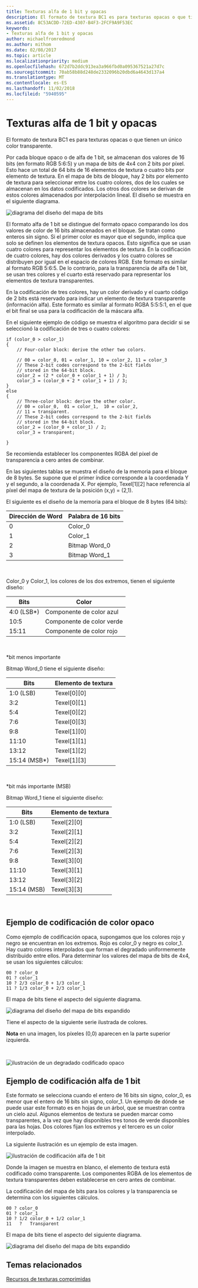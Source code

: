 ```yaml
---
title: Texturas alfa de 1 bit y opacas
description: El formato de textura BC1 es para texturas opacas o que tienen un único color transparente.
ms.assetid: 8C53ACDD-72ED-4307-B4F3-2FCF9A9F53EC
keywords:
- Texturas alfa de 1 bit y opacas
author: michaelfromredmond
ms.author: mithom
ms.date: 02/08/2017
ms.topic: article
ms.localizationpriority: medium
ms.openlocfilehash: 672d7b2ddc913ea3a966fbd0a095367521a27d7c
ms.sourcegitcommit: 70ab58b88d248de2332096b20dbd6a4643d137a4
ms.translationtype: MT
ms.contentlocale: es-ES
ms.lasthandoff: 11/02/2018
ms.locfileid: "5940595"
---
```

# <a name="span-iddirect3dconceptsopaqueand1-bitalphatexturesspanopaque-and-1-bit-alpha-textures"></a><span id="direct3dconcepts.opaque_and_1-bit_alpha_textures"></span>Texturas alfa de 1 bit y opacas


El formato de textura BC1 es para texturas opacas o que tienen un único color transparente.

Por cada bloque opaco o de alfa de 1 bit, se almacenan dos valores de 16 bits (en formato RGB 5:6:5) y un mapa de bits de 4x4 con 2 bits por píxel. Esto hace un total de 64 bits de 16 elementos de textura o cuatro bits por elemento de textura. En el mapa de bits de bloque, hay 2 bits por elemento de textura para seleccionar entre los cuatro colores, dos de los cuales se almacenan en los datos codificados. Los otros dos colores se derivan de estos colores almacenados por interpolación lineal. El diseño se muestra en el siguiente diagrama.

![diagrama del diseño del mapa de bits](images/colors1.png)

El formato alfa de 1 bit se distingue del formato opaco comparando los dos valores de color de 16 bits almacenados en el bloque. Se tratan como enteros sin signo. Si el primer color es mayor que el segundo, implica que solo se definen los elementos de textura opacos. Esto significa que se usan cuatro colores para representar los elementos de textura. En la codificación de cuatro colores, hay dos colores derivados y los cuatro colores se distribuyen por igual en el espacio de colores RGB. Este formato es similar al formato RGB 5:6:5. De lo contrario, para la transparencia de alfa de 1 bit, se usan tres colores y el cuarto está reservado para representar los elementos de textura transparentes.

En la codificación de tres colores, hay un color derivado y el cuarto código de 2 bits está reservado para indicar un elemento de textura transparente (información alfa). Este formato es similar al formato RGBA 5:5:5:1, en el que el bit final se usa para la codificación de la máscara alfa.

En el siguiente ejemplo de código se muestra el algoritmo para decidir si se seleccionó la codificación de tres o cuatro colores:

```
if (color_0 > color_1) 
{
    // Four-color block: derive the other two colors. 
    
    // 00 = color_0, 01 = color_1, 10 = color_2, 11 = color_3
    // These 2-bit codes correspond to the 2-bit fields 
    // stored in the 64-bit block.
    color_2 = (2 * color_0 + color_1 + 1) / 3;
    color_3 = (color_0 + 2 * color_1 + 1) / 3;
}    
else
{ 
    // Three-color block: derive the other color.
    // 00 = color_0,  01 = color_1,  10 = color_2,  
    // 11 = transparent.
    // These 2-bit codes correspond to the 2-bit fields 
    // stored in the 64-bit block. 
    color_2 = (color_0 + color_1) / 2;    
    color_3 = transparent;    

}
```

Se recomienda establecer los componentes RGBA del píxel de transparencia a cero antes de combinar.

En las siguientes tablas se muestra el diseño de la memoria para el bloque de 8 bytes. Se supone que el primer índice corresponde a la coordenada Y y el segundo, a la coordenada X. Por ejemplo, Texel\[1\]\[2\] hace referencia al píxel del mapa de textura de la posición (x,y) = (2,1).

El siguiente es el diseño de la memoria para el bloque de 8 bytes (64 bits):

| Dirección de Word | Palabra de 16 bits    |
|--------------|----------------|
| 0            | Color\_0       |
| 1            | Color\_1       |
| 2            | Bitmap Word\_0 |
| 3            | Bitmap Word\_1 |

 

Color\_0 y Color\_1, los colores de los dos extremos, tienen el siguiente diseño:

| Bits        | Color                 |
|-------------|-----------------------|
| 4:0 (LSB\*) | Componente de color azul  |
| 10:5        | Componente de color verde |
| 15:11       | Componente de color rojo   |

 

\*bit menos importante

Bitmap Word\_0 tiene el siguiente diseño:

| Bits          | Elemento de textura           |
|---------------|-----------------|
| 1:0 (LSB)     | Texel\[0\]\[0\] |
| 3:2           | Texel\[0\]\[1\] |
| 5:4           | Texel\[0\]\[2\] |
| 7:6           | Texel\[0\]\[3\] |
| 9:8           | Texel\[1\]\[0\] |
| 11:10         | Texel\[1\]\[1\] |
| 13:12         | Texel\[1\]\[2\] |
| 15:14 (MSB\*) | Texel\[1\]\[3\] |

 

\*bit más importante (MSB)

Bitmap Word\_1 tiene el siguiente diseño:

| Bits        | Elemento de textura           |
|-------------|-----------------|
| 1:0 (LSB)   | Texel\[2\]\[0\] |
| 3:2         | Texel\[2\]\[1\] |
| 5:4         | Texel\[2\]\[2\] |
| 7:6         | Texel\[2\]\[3\] |
| 9:8         | Texel\[3\]\[0\] |
| 11:10       | Texel\[3\]\[1\] |
| 13:12       | Texel\[3\]\[2\] |
| 15:14 (MSB) | Texel\[3\]\[3\] |

 

## <a name="span-idexampleofopaquecolorencodingspanspan-idexampleofopaquecolorencodingspanspan-idexampleofopaquecolorencodingspanexample-of-opaque-color-encoding"></a><span id="Example_of_Opaque_Color_Encoding"></span><span id="example_of_opaque_color_encoding"></span><span id="EXAMPLE_OF_OPAQUE_COLOR_ENCODING"></span>Ejemplo de codificación de color opaco


Como ejemplo de codificación opaca, supongamos que los colores rojo y negro se encuentran en los extremos. Rojo es color\_0 y negro es color\_1. Hay cuatro colores interpolados que forman el degradado uniformemente distribuido entre ellos. Para determinar los valores del mapa de bits de 4x4, se usan los siguientes cálculos:

```
00 ? color_0
01 ? color_1
10 ? 2/3 color_0 + 1/3 color_1
11 ? 1/3 color_0 + 2/3 color_1
```

El mapa de bits tiene el aspecto del siguiente diagrama.

![diagrama del diseño del mapa de bits expandido](images/colors2.png)

Tiene el aspecto de la siguiente serie ilustrada de colores.

**Nota**  en una imagen, los píxeles (0,0) aparecen en la parte superior izquierda.

 

![ilustración de un degradado codificado opaco](images/redsquares.png)

## <a name="span-idexampleof1bitalphaencodingspanspan-idexampleof1bitalphaencodingspanspan-idexampleof1bitalphaencodingspanexample-of-1-bit-alpha-encoding"></a><span id="Example_of_1_Bit_Alpha_Encoding"></span><span id="example_of_1_bit_alpha_encoding"></span><span id="EXAMPLE_OF_1_BIT_ALPHA_ENCODING"></span>Ejemplo de codificación alfa de 1 bit


Este formato se selecciona cuando el entero de 16 bits sin signo, color\_0, es menor que el entero de 16 bits sin signo, color\_1. Un ejemplo de dónde se puede usar este formato es en hojas de un árbol, que se muestran contra un cielo azul. Algunos elementos de textura se pueden marcar como transparentes, a la vez que hay disponibles tres tonos de verde disponibles para las hojas. Dos colores fijan los extremos y el tercero es un color interpolado.

La siguiente ilustración es un ejemplo de esta imagen.

![ilustración de codificación alfa de 1 bit](images/greenthing.png)

Donde la imagen se muestra en blanco, el elemento de textura está codificado como transparente. Los componentes RGBA de los elementos de textura transparentes deben establecerse en cero antes de combinar.

La codificación del mapa de bits para los colores y la transparencia se determina con los siguientes cálculos.

```
00 ? color_0
01 ? color_1
10 ? 1/2 color_0 + 1/2 color_1
11   ?   Transparent
```

El mapa de bits tiene el aspecto del siguiente diagrama.

![diagrama del diseño del mapa de bits expandido](images/colors3.png)

## <a name="span-idrelated-topicsspanrelated-topics"></a><span id="related-topics"></span>Temas relacionados


[Recursos de texturas comprimidas](compressed-texture-resources.md)

 

 




